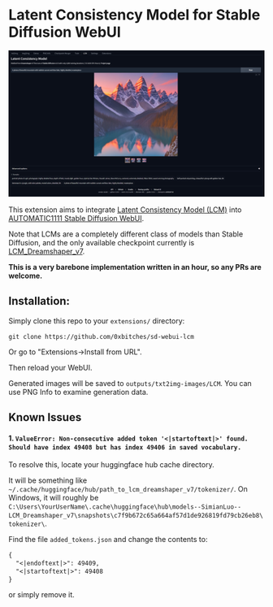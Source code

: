 # Latent Consistency Model for Stable Diffusion WebUI

![Extension Preview](preview.png)

This extension aims to integrate [Latent Consistency Model (LCM)](https://latent-consistency-models.github.io/) into [AUTOMATIC1111 Stable Diffusion WebUI](https://github.com/AUTOMATIC1111/stable-diffusion-webui).

Note that LCMs are a completely different class of models than Stable Diffusion, and the only available checkpoint currently is [LCM_Dreamshaper_v7](https://huggingface.co/SimianLuo/LCM_Dreamshaper_v7).

**This is a very barebone implementation written in an hour, so any PRs are welcome.**

## Installation:

Simply clone this repo to your `extensions/` directory:

```
git clone https://github.com/0xbitches/sd-webui-lcm
```

Or go to "Extensions->Install from URL".

Then reload your WebUI.

Generated images will be saved to `outputs/txt2img-images/LCM`. You can use PNG Info to examine generation data.

## Known Issues

#### 1. `ValueError: Non-consecutive added token '<|startoftext|>' found. Should have index 49408 but has index 49406 in saved vocabulary.`

To resolve this, locate your huggingface hub cache directory.

It will be something like `~/.cache/huggingface/hub/path_to_lcm_dreamshaper_v7/tokenizer/`. On Windows, it will roughly be `C:\Users\YourUserName\.cache\huggingface\hub\models--SimianLuo--LCM_Dreamshaper_v7\snapshots\c7f9b672c65a664af57d1de926819fd79cb26eb8\tokenizer\`.

Find the file `added_tokens.json` and change the contents to:

```
{
  "<|endoftext|>": 49409,
  "<|startoftext|>": 49408
}
```

or simply remove it.
